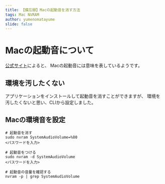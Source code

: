 ```yaml
---
title: 【備忘録】Macの起動音を消す方法
tags: Mac NVRAM
author: yumenomatayume
slide: false
---
```

# Macの起動音について
[公式サイト](https://support.apple.com/ja-jp/HT202768)によると、
Macの起動音には意味を表しているようです。

## 環境を汚したくない
アプリケーションをインストールして起動音を消すことができますが、
環境を汚したくないと思い、CLIから設定しました。

## Macの環境音を設定
```
# 起動音を消す                                                                                                                        
sudo nvram SystemAudioVolume=%80
<パスワードを入力>

# 起動音をつける
sudo nvram -d SystemAudioVolume
<パスワードを入力>

# 起動音の音量を確認する
nvram -p | grep SystemAudioVolume

